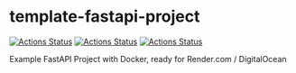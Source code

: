 # template-fastapi-project

[![Actions Status](https://github.com/zackees/template-fastapi-project/workflows/MacOS_Tests/badge.svg)](https://github.com/zackees/template-fastapi-project/actions/workflows/test_macos.yml)
[![Actions Status](https://github.com/zackees/template-fastapi-project/workflows/Win_Tests/badge.svg)](https://github.com/zackees/template-fastapi-project/actions/workflows/test_win.yml)
[![Actions Status](https://github.com/zackees/template-fastapi-project/workflows/Ubuntu_Tests/badge.svg)](https://github.com/zackees/template-fastapi-project/actions/workflows/test_ubuntu.yml)

Example FastAPI Project with Docker, ready for Render.com / DigitalOcean
